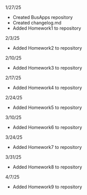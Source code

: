 1/27/25
- Created BusApps repository
- Created changelog.md
- Added Homework1 to repository

2/3/25
- Added Homework2 to repository

2/10/25
- Added Homework3 to repository

2/17/25
- Added Homework4 to repository

2/24/25
- Added Homework5 to repository

3/10/25
- Added Homework6 to repository

3/24/25
- Added Homework7 to repository

3/31/25
- Added Homework8 to repository

4/7/25
- Added Homework9 to repository
